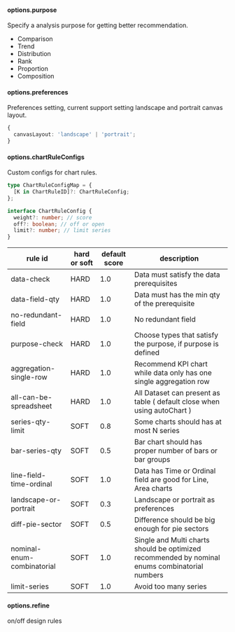 #### options.purpose

Specify a analysis purpose for getting better recommendation.

- Comparison
- Trend
- Distribution
- Rank
- Proportion
- Composition

#### options.preferences

Preferences setting, current support setting landscape and portrait canvas layout.

```ts
{
  canvasLayout: 'landscape' | 'portrait';
}
```

#### options.chartRuleConfigs

Custom configs for chart rules.

```ts
type ChartRuleConfigMap = {
  [K in ChartRuleID]?: ChartRuleConfig;
};

interface ChartRuleConfig {
  weight?: number; // score
  off?: boolean; // off or open
  limit?: number; // limit series
}
```

| rule id                    | hard or soft | default score | description                                                                                    |
| -------------------------- | ------------ | ------------- | ---------------------------------------------------------------------------------------------- |
| data-check                 | HARD         | 1.0           | Data must satisfy the data prerequisites                                                       |
| data-field-qty             | HARD         | 1.0           | Data must has the min qty of the prerequisite                                                  |
| no-redundant-field         | HARD         | 1.0           | No redundant field                                                                             |
| purpose-check              | HARD         | 1.0           | Choose types that satisfy the purpose, if purpose is defined                                   |
| aggregation-single-row     | HARD         | 1.0           | Recommend KPI chart while data only has one single aggregation row                             |
| all-can-be-spreadsheet     | HARD         | 1.0           | All Dataset can present as table ( default close when using autoChart )                        |
| series-qty-limit           | SOFT         | 0.8           | Some charts should has at most N series                                                        |
| bar-series-qty             | SOFT         | 0.5           | Bar chart should has proper number of bars or bar groups                                       |
| line-field-time-ordinal    | SOFT         | 1.0           | Data has Time or Ordinal field are good for Line, Area charts                                  |
| landscape-or-portrait      | SOFT         | 0.3           | Landscape or portrait as preferences                                                           |
| diff-pie-sector            | SOFT         | 0.5           | Difference should be big enough for pie sectors                                                |
| nominal-enum-combinatorial | SOFT         | 1.0           | Single and Multi charts should be optimized recommended by nominal enums combinatorial numbers |
| limit-series               | SOFT         | 1.0           | Avoid too many series                                                                          |

#### options.refine

on/off design rules
